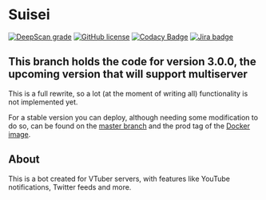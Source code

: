# Suisei
[![DeepScan grade](https://deepscan.io/api/teams/10262/projects/15756/branches/320567/badge/grade.svg)](https://deepscan.io/dashboard#view=project&tid=10262&pid=15756&bid=320567)
[![GitHub license](https://img.shields.io/github/license/HoloRes/suisei-mic)](https://github.com/HoloRes/suisei-mic/blob/master/LICENSE)
[![Codacy Badge](https://app.codacy.com/project/badge/Grade/b51d4f31ca6747d983303a10c17fcb9f)](https://www.codacy.com/gh/HoloRes/suisei-mic/dashboard?utm_source=github.com&amp;utm_medium=referral&amp;utm_content=HoloRes/suisei-mic&amp;utm_campaign=Badge_Grade)
[![Jira badge](https://img.shields.io/badge/-Jira-blue?style=flat&logo=jira)](https://holores.atlassian.net/browse/SUI)

## This branch holds the code for version 3.0.0, the upcoming version that will support multiserver
This is a full rewrite, so a lot (at the moment of writing all) functionality is not implemented yet.

For a stable version you can deploy, although needing some modification to do so, can be found on the [master branch](https://github.com/HoloRes/suisei/tree/master) and the prod tag of the [Docker image](https://github.com/orgs/HoloRes/packages?repo_name=suisei).

## About
This is a bot created for VTuber servers, with features like YouTube notifications, Twitter feeds and more.
